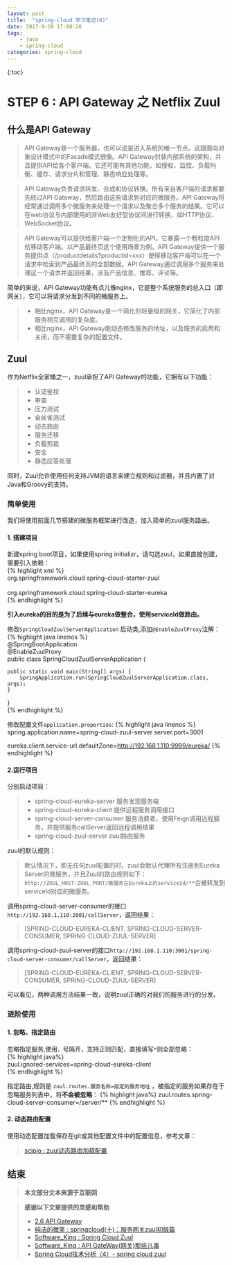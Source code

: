 ```yaml
---
layout: post
title:  "spring-cloud 学习笔记(6)"
date: 2017-9-20 17:00:26
tags: 
    - java
    - spring-cloud
categories: spring-cloud
---
```


{:toc}

# STEP 6 : API Gateway 之 Netflix Zuul

## 什么是API Gateway

>API Gateway是一个服务器，也可以说是进入系统的唯一节点。这跟面向对象设计模式中的Facade模式很像。API Gateway封装内部系统的架构，并且提供API给各个客户端。它还可能有其他功能，如授权、监控、负载均衡、缓存、请求分片和管理、静态响应处理等。

>API Gateway负责请求转发、合成和协议转换。所有来自客户端的请求都要先经过API Gateway，然后路由这些请求到对应的微服务。API Gateway将经常通过调用多个微服务来处理一个请求以及聚合多个服务的结果。它可以在web协议与内部使用的非Web友好型协议间进行转换，如HTTP协议、WebSocket协议。

>API Gateway可以提供给客户端一个定制化的API。它暴露一个粗粒度API给移动客户端。以产品最终页这个使用场景为例。API Gateway提供一个服务提供点（/productdetails?productid=xxx）使得移动客户端可以在一个请求中检索到产品最终页的全部数据。API Gateway通过调用多个服务来处理这一个请求并返回结果，涉及产品信息、推荐、评论等。

简单的来说，API Gateway功能有点儿像nginx，它是整个系统服务的总入口（即网关），它可以将请求分发到不同的微服务上。
> - 相比nginx，API Gateway是一个简化的轻量级的网关，它简化了内部服务相互调用的复杂度。  
> - 相比nginx，API Gateway能动态修改服务的地址，以及服务的启用和关闭，而不需要复杂的配置文件。

## Zuul  

作为Netflix全家桶之一，zuul承担了API Gateway的功能，它拥有以下功能：

> - 认证鉴权  
> - 审查  
> - 压力测试  
> - 金丝雀测试  
> - 动态路由  
> - 服务迁移  
> - 负载剪裁  
> - 安全  
> - 静态应答处理  

同时，Zuul允许使用任何支持JVM的语言来建立规则和过滤器，并且内置了对Java和Groovy的支持。

### 简单使用

我们将使用前面几节搭建的微服务框架进行改造，加入简单的zuul服务路由。

#### 1. 搭建项目

新建spring boot项目，如果使用spring initializr，请勾选zuul，如果直接创建，需要引入依赖：  
{% highlight xml %}  
<dependency>
	<groupId>org.springframework.cloud</groupId>
	<artifactId>spring-cloud-starter-zuul</artifactId>
</dependency>  
<dependency>  
  <groupId>org.springframework.cloud</groupId>
  <artifactId>spring-cloud-starter-eureka</artifactId>
</dependency>  
{% endhighlight %}  

**引入eureka的目的是为了后续与eureka做整合，使用serviceId做路由。**

修改`SpringCloudZuulServerApplication` 启动类,添加`@EnableZuulProxy`注解：  
{% highlight java linenos %}  
@SpringBootApplication  
@EnableZuulProxy  
public class SpringCloudZuulServerApplication {

	public static void main(String[] args) {
		SpringApplication.run(SpringCloudZuulServerApplication.class, args);
	}
}  
{% endhighlight %}

修改配置文件`application.properties`:
{% highlight java linenos %}
spring.application.name=spring-cloud-zuul-server
server.port=3001

eureka.client.service-url.defaultZone=http://192.168.1.110:9999/eureka/
{% endhighlight %}

#### 2.运行项目  

分别启动项目：
> - spring-cloud-eureka-server 服务发现服务端  
> - spring-cloud-eureka-client 提供远程服务调用接口
> - spring-cloud-server-consumer 服务消费者，使用Feign调用远程服务，并提供服务callServer返回远程调用结果
> - spring-cloud-zuul-server zuul路由服务  

zuul的默认规则：
>默认情况下，即无任何zuul配置的时，zuul会默认代理所有注册到Eureka Server的微服务，并且Zuul的路由规则如下：`http://ZUUL_HOST:ZUUL_PORT/微服务在Eureka上的serviceId/**`会被转发到serviceId对应的微服务。

调用spring-cloud-server-consumer的接口`http://192.168.1.110:2001/callServer`，返回结果：
>[SPRING-CLOUD-EUREKA-CLIENT, SPRING-CLOUD-SERVER-CONSUMER, SPRING-CLOUD-ZUUL-SERVER]

调用spring-cloud-zuul-server的接口`http://192.168.1.110:3001/spring-cloud-server-consumer/callServer`，返回结果：
>[SPRING-CLOUD-EUREKA-CLIENT, SPRING-CLOUD-SERVER-CONSUMER, SPRING-CLOUD-ZUUL-SERVER]

可以看见，两种调用方法结果一致，说明zuul正确的对我们的服务进行的分发。

### 进阶使用  

#### 1. 忽略、指定路由

忽略指定服务,使用`，`号隔开，支持正则匹配，直接填写`*`则全部忽略：  
{% highlight java%}  
zuul.ignored-services=spring-cloud-eureka-client  
{% endhighlight %}  

指定路由,规则是 `zuul.routes.服务名称=指定的服务地址` ，被指定的服务如果存在于忽略服务列表中，将**不会被忽略**：
{% highlight java%}
zuul.routes.spring-cloud-server-consumer=/server/**
{% endhighlight %}

#### 2. 动态路由配置

使用动态配置加载保存在git或其他配置文件中的配置信息，参考文章：

> [scipio : zuul动态路由加载配置](http://www.jianshu.com/p/a9332b111002)

## 结束

>**本文部分文本来源于互联网**

>**感谢以下文章提供的灵感和帮助**  
>
> - [2.6 API Gateway](http://book.itmuch.com/2%20Spring%20Cloud/2.6%20API%20Gateway.html)  
> - [纯洁的微笑 : springcloud(十)：服务网关zuul初级篇](http://www.ityouknow.com/springcloud/2017/06/01/gateway-service-zuul.html)  
> - [Software_King : Spring Cloud Zuul](http://xujin.org/sc/docs/sc-zuul/)
> - [Software_King : API GateWay(网关)那些儿事](http://xujin.org/sc/sc-zuul/)
> - [Spring Cloud技术分析（4）- spring cloud zuul](http://tech.lede.com/2017/05/16/rd/server/SpringCloudZuul/)